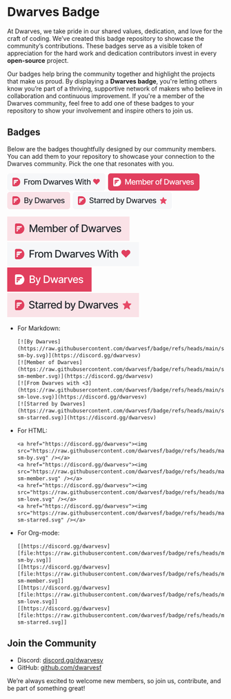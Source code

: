 # Dwarves Badge

At Dwarves, we take pride in our shared values, dedication, and love for the craft of coding. We’ve created this badge repository to showcase the community’s contributions. These badges serve as a visible token of appreciation for the hard work and dedication contributors invest in every **open-source** project.

Our badges help bring the community together and highlight the projects that make us proud. By displaying a **Dwarves badge**, you're letting others know you’re part of a thriving, supportive network of makers who believe in collaboration and continuous improvement. If you're a member of the Dwarves community, feel free to add one of these badges to your repository to show your involvement and inspire others to join us.

## Badges

Below are the badges thoughtfully designed by our community members. You can add them to your repository to showcase your connection to the Dwarves community. Pick the one that resonates with you.

[![From Dwarves with <3](https://raw.githubusercontent.com/dwarvesf/badge/refs/heads/main/svg/white-sm-love.svg)](https://discord.gg/dwarvesv) [![Member of Dwarves](https://raw.githubusercontent.com/dwarvesf/badge/refs/heads/main/svg/pink-sm-member.svg)](https://discord.gg/dwarvesv) [![By Dwarves](https://raw.githubusercontent.com/dwarvesf/badge/refs/heads/main/svg/soft-pink-sm-by.svg)](https://discord.gg/dwarvesv) [![Starred By Dwarves](https://raw.githubusercontent.com/dwarvesf/badge/refs/heads/main/svg/white-sm-starred.svg)](https://discord.gg/dwarvesv)

[![Member of Dwarves](https://raw.githubusercontent.com/dwarvesf/badge/refs/heads/main/svg/soft-pink-lg-member.svg)](https://discord.gg/dwarvesv) [![From Dwarves with <3](https://raw.githubusercontent.com/dwarvesf/badge/refs/heads/main/svg/white-lg-love.svg)](https://discord.gg/dwarvesv) [![By Dwarves](https://raw.githubusercontent.com/dwarvesf/badge/refs/heads/main/svg/pink-lg-by.svg)](https://discord.gg/dwarvesv) [![Starred By Dwarves](https://raw.githubusercontent.com/dwarvesf/badge/refs/heads/main/svg/soft-pink-lg-starred.svg)](https://discord.gg/dwarvesv)

- For Markdown:

  ```
  [![By Dwarves](https://raw.githubusercontent.com/dwarvesf/badge/refs/heads/main/svg/white-sm-by.svg)](https://discord.gg/dwarvesv)
  [![Member of Dwarves](https://raw.githubusercontent.com/dwarvesf/badge/refs/heads/main/svg/white-sm-member.svg)](https://discord.gg/dwarvesv)
  [![From Dwarves with <3](https://raw.githubusercontent.com/dwarvesf/badge/refs/heads/main/svg/white-sm-love.svg)](https://discord.gg/dwarvesv)
  [![Starred by Dwarves](https://raw.githubusercontent.com/dwarvesf/badge/refs/heads/main/svg/white-sm-starred.svg)](https://discord.gg/dwarvesv)
  ```

- For HTML:

  ```
  <a href="https://discord.gg/dwarvesv"><img src="https://raw.githubusercontent.com/dwarvesf/badge/refs/heads/main/svg/white-sm-by.svg" /></a>
  <a href="https://discord.gg/dwarvesv"><img src="https://raw.githubusercontent.com/dwarvesf/badge/refs/heads/main/svg/white-sm-member.svg" /></a>
  <a href="https://discord.gg/dwarvesv"><img src="https://raw.githubusercontent.com/dwarvesf/badge/refs/heads/main/svg/white-sm-love.svg" /></a>
  <a href="https://discord.gg/dwarvesv"><img src="https://raw.githubusercontent.com/dwarvesf/badge/refs/heads/main/svg/white-sm-starred.svg" /></a>
  ```

- For Org-mode:

  ```
  [[https://discord.gg/dwarvesv][file:https://raw.githubusercontent.com/dwarvesf/badge/refs/heads/main/svg/white-sm-by.svg]]
  [[https://discord.gg/dwarvesv][file:https://raw.githubusercontent.com/dwarvesf/badge/refs/heads/main/svg/white-sm-member.svg]]
  [[https://discord.gg/dwarvesv][file:https://raw.githubusercontent.com/dwarvesf/badge/refs/heads/main/svg/white-sm-love.svg]]
  [[https://discord.gg/dwarvesv][file:https://raw.githubusercontent.com/dwarvesf/badge/refs/heads/main/svg/white-sm-starred.svg]]
  ```

## Join the Community

- Discord: [discord.gg/dwarvesv](https://discord.gg/dwarvesv)
- GitHub: [github.com/dwarvesf](https://github.com/dwarvesf/)

We’re always excited to welcome new members, so join us, contribute, and be part of something great!
